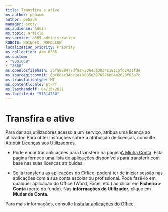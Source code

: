 ```yaml
---
title: Transfira e ative
ms.author: pebaum
author: pebaum
manager: scotv
ms.audience: Admin
ms.topic: article
ms.service: o365-administration
ROBOTS: NOINDEX, NOFOLLOW
localization_priority: Priority
ms.collection: Adm_O365
ms.custom:
- "9001669"
- "3800"
ms.openlocfilehash: 26fa828477df9a420643a3034c19115fb2431fde
ms.sourcegitcommit: 8bc60ec34bc1e40685e3976576e04a2623f63a7c
ms.translationtype: MT
ms.contentlocale: pt-PT
ms.lasthandoff: 04/15/2021
ms.locfileid: "51814780"
---
```

# <a name="download-and-activate"></a>Transfira e ative

Para dar aos utilizadores acesso a um serviço, atribua uma licença ao utilizador. Para obter instruções sobre a atribuição de licenças, consulte [Atribuir Licenças aos Utilizadores](https://docs.microsoft.com/microsoft-365/admin/manage/assign-licenses-to-users).

- Pode encontrar aplicações para transferir na página[A Minha Conta](https://portal.office.com/account/#installs). Esta página fornece uma lista de aplicações disponíveis para transferir com base nas suas licenças atribuídas. 

- Se já transferiu as aplicações do Office, poderá ter de iniciar sessão nas aplicações com a sua conta escolar ou profissional. Pode fazê-lo em qualquer aplicação do Office (Word, Excel, etc.) ao clicar em **Ficheiro > Conta** (perto do fundo). Nas **informações do Utilizador**, clique em **Mudar de Conta**.

Para mais informações, consulte [Instalar aplicações do Office](https://docs.microsoft.com/microsoft-365/admin/setup/install-applications).
